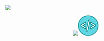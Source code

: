
![](html)<center>![](url)<img src="icon.png" alt="SmokeDev Open Source Codes" width="64px" height="64px"/>
